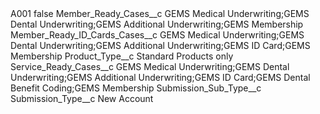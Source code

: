 <?xml version="1.0" encoding="UTF-8"?>
<CustomMetadata xmlns="http://soap.sforce.com/2006/04/metadata" xmlns:xsi="http://www.w3.org/2001/XMLSchema-instance" xmlns:xsd="http://www.w3.org/2001/XMLSchema">
    <label>A001</label>
    <protected>false</protected>
    <values>
        <field>Member_Ready_Cases__c</field>
        <value xsi:type="xsd:string">GEMS Medical Underwriting;GEMS Dental Underwriting;GEMS Additional Underwriting;GEMS Membership</value>
    </values>
    <values>
        <field>Member_Ready_ID_Cards_Cases__c</field>
        <value xsi:type="xsd:string">GEMS Medical Underwriting;GEMS Dental Underwriting;GEMS Additional Underwriting;GEMS ID Card;GEMS Membership</value>
    </values>
    <values>
        <field>Product_Type__c</field>
        <value xsi:type="xsd:string">Standard Products only</value>
    </values>
    <values>
        <field>Service_Ready_Cases__c</field>
        <value xsi:type="xsd:string">GEMS Medical Underwriting;GEMS Dental Underwriting;GEMS Additional Underwriting;GEMS ID Card;GEMS Dental Benefit Coding;GEMS Membership</value>
    </values>
    <values>
        <field>Submission_Sub_Type__c</field>
        <value xsi:nil="true"/>
    </values>
    <values>
        <field>Submission_Type__c</field>
        <value xsi:type="xsd:string">New Account</value>
    </values>
</CustomMetadata>
